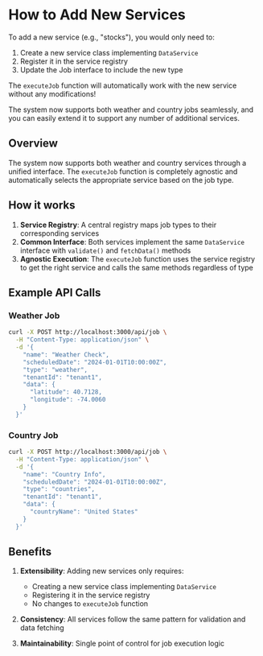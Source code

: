 #  How to Add New Services

To add a new service (e.g., "stocks"), you would only need to:

1. Create a new service class implementing `DataService`
2. Register it in the service registry
3. Update the Job interface to include the new type

The `executeJob` function will automatically work with the new service without any modifications!

The system now supports both weather and country jobs seamlessly, and you can easily extend it to support any number of additional services.

## Overview

The system now supports both weather and country services through a unified interface. The `executeJob` function is completely agnostic and automatically selects the appropriate service based on the job type.

## How it works

1. **Service Registry**: A central registry maps job types to their corresponding services
2. **Common Interface**: Both services implement the same `DataService` interface with `validate()` and `fetchData()` methods
3. **Agnostic Execution**: The `executeJob` function uses the service registry to get the right service and calls the same methods regardless of type

## Example API Calls

### Weather Job

```bash
curl -X POST http://localhost:3000/api/job \
  -H "Content-Type: application/json" \
  -d '{
    "name": "Weather Check",
    "scheduledDate": "2024-01-01T10:00:00Z",
    "type": "weather",
    "tenantId": "tenant1",
    "data": {
      "latitude": 40.7128,
      "longitude": -74.0060
    }
  }'
```

### Country Job

```bash
curl -X POST http://localhost:3000/api/job \
  -H "Content-Type: application/json" \
  -d '{
    "name": "Country Info",
    "scheduledDate": "2024-01-01T10:00:00Z",
    "type": "countries",
    "tenantId": "tenant1",
    "data": {
      "countryName": "United States"
    }
  }'
```

## Benefits

1. **Extensibility**: Adding new services only requires:
   - Creating a new service class implementing `DataService`
   - Registering it in the service registry
   - No changes to `executeJob` function

2. **Consistency**: All services follow the same pattern for validation and data fetching

4. **Maintainability**: Single point of control for job execution logic

